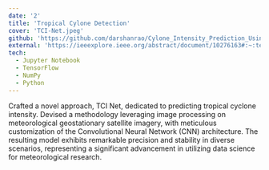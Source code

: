 ```yaml
---
date: '2'
title: 'Tropical Cylone Detection'
cover: 'TCI-Net.jpeg'
github: 'https://github.com/darshanrao/Cylone_Intensity_Prediction_Using_Convolutional_Neural_Network'
external: 'https://ieeexplore.ieee.org/abstract/document/10276163#:~:text=10.1109/NMITCON58196.2023.10276163'
tech:
  - Jupyter Notebook
  - TensorFlow
  - NumPy
  - Python
---
```


Crafted a novel approach, TCI Net, dedicated to predicting tropical cyclone intensity. Devised a methodology leveraging image processing on meteorological geostationary satellite imagery, with meticulous customization of the Convolutional Neural Network (CNN) architecture. The resulting model exhibits remarkable precision and stability in diverse scenarios, representing a significant advancement in utilizing data science for meteorological research.

